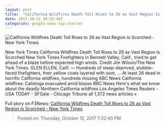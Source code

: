 ```yaml
---
layout: post
title:  "California Wildfires Death Toll Rises to 26 as Vast Region Is Scorched - New York Times"
date: 2017-10-12 19:32:40Z
categories: google-news-top-stories
---
```


![California Wildfires Death Toll Rises to 26 as Vast Region Is Scorched - New York Times](https://static01.nyt.com/images/2017/10/12/us/fires-slide-3N5F/fires-slide-3N5F-facebookJumbo.jpg)

New York Times California Wildfires Death Toll Rises to 26 as Vast Region Is Scorched New York Times Firefighters in Bennett Valley, Calif., tried to get ahead of a blaze before expected high winds. Credit Jim Wilson/The New York Times. GLEN ELLEN, Calif. — Hundreds of sleep-deprived, stubble-faced firefighters, their yellow coats layered with soot, ... At least 26 dead in horrific California wildfires, hundreds missing ABC News California wildfires: Calistoga evacuated amid blazes BBC News Here's what we know about the deadly Northern California wildfires Los Angeles Times Reuters - USA TODAY - SFGate - Chicago Tribune all 1,372 news articles »


Full story on F3News: [California Wildfires Death Toll Rises to 26 as Vast Region Is Scorched - New York Times](http://www.f3nws.com/n/Er4QpG)

> Posted on: Thursday, October 12, 2017 7:32:40 PM

